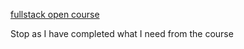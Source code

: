 [fullstack open course](https://fullstackopen.com/en/)

Stop as I have completed what I need from the course
